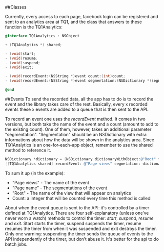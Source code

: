 ##Classes

Currently, every access to each page, facebook login can be registered and sent to an analytics area at TQ1, and the class that answers to these function is the TQ1Analytics:

```objectivec
@interface TQ1Analytics : NSObject

+ (TQ1Analytics *) shared;

- (void)start;
- (void)resume;
- (void)suspend;
- (void)exit;

- (void)recordEvent:(NSString *)event count:(int)count;
- (void)recordEvent:(NSString *)event segmentation:(NSDictionary *)segmentation count:(int)count;

@end
```

##Events
To send the recorded data, all the app has to do is to record the event and the library takes care of the rest.
Basically, every x recorded events these x events are added to a queue that is then sent to the API.

To record an event one uses the *recordEvent* method. It comes in two versions, but both take the name of the event and a count (amount to add to the existing count). One of them, however, takes an additional parameter "segmentation". "Segmentation" should be an NSDictionary with extra informations about how the data will be shown in the analytics area.
Since TQ1Analytics is an one-for-each-app object, remember to use the shared method to reference it.

```objectivec
NSDictionary *dictionary = [NSDictionary dictionaryWithObject:@"Root" forKey:@"Page name"];
[[TQ1Analytics shared] recordEvent: @"Page views" segmetation: dictionary count:1];
```

To sum it up (in the example):

  - "Page views" - The name of the event
  - "Page name" - The segmentations of the event
  - "Root" - The name of the view that will appear on analytics
  - Count: a integer that will be counted every time this method is called

About when the event queue is sent to the API: it's controlled by a timer defined at TQ1Analytics.
There are four self-explanatory (unless one've never worn a watch) methods to control the timer: *start*, *suspend*, *resume* and *exit*.
Start starts the timer, suspend suspends the timer, resume resumes the timer from when it was suspended and exit destroys the timer.
Only one warning: suspending the timer sends the queue of events to the API independently of the timer, but don't abuse it. It's better for the api to do batch jobs.

